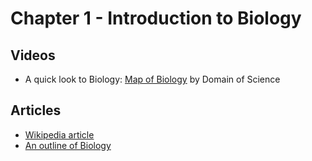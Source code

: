 # Chapter 1 - Introduction to Biology

## Videos
* A quick look to Biology: [Map of Biology](https://www.youtube.com/watch?v=wENhHnJI1ys) by Domain of Science

## Articles
* [Wikipedia article](https://en.wikipedia.org/wiki/Biology)
* [An outline of Biology](https://en.wikipedia.org/wiki/Outline_of_biology)

